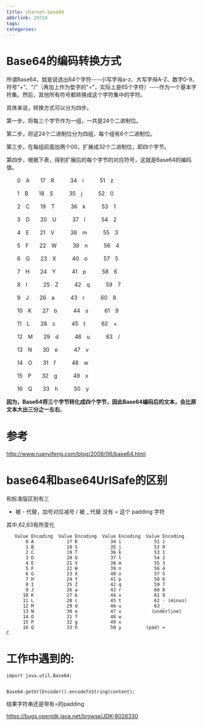 ```yaml
---
title: charset-base64
abbrlink: 29718
tags:
categories:
---
```



# Base64的编码转换方式

所谓Base64，就是说选出64个字符----小写字母a-z、大写字母A-Z、数字0-9、符号"+"、"/"（再加上作为垫字的"="，实际上是65个字符）----作为一个基本字符集。然后，其他所有符号都转换成这个字符集中的字符。

具体来说，转换方式可以分为四步。

第一步，将每三个字节作为一组，一共是24个二进制位。

第二步，将这24个二进制位分为四组，每个组有6个二进制位。

第三步，在每组前面加两个00，扩展成32个二进制位，即四个字节。

第四步，根据下表，得到扩展后的每个字节的对应符号，这就是Base64的编码值。

　　0　A　　17　R　　　34　i　　　51　z

　　1　B　　18　S　　　35　j　　　52　0

　　2　C　　19　T　　　36　k　　　53　1

　　3　D　　20　U　　　37　l　　　54　2

　　4　E　　21　V　　　38　m　　　55　3

　　5　F　　22　W　　　39　n　　　56　4

　　6　G　　23　X　　　40　o　　　57　5

　　7　H　　24　Y　　　41　p　　　58　6

　　8　I　　　25　Z　　　42　q　　　59　7

　　9　J　　26　a　　　43　r　　　60　8

　　10　K　　27　b　　　44　s　　　61　9

　　11　L　　28　c　　　45　t　　　62　+

　　12　M　　29　d　　　46　u　　　63　/

　　13　N　　30　e　　　47　v

　　14　O　　31　f　　　48　w　　　

　　15　P　　32　g　　　49　x

　　16　Q　　33　h　　　50　y

**因为，Base64将三个字节转化成四个字节，因此Base64编码后的文本，会比原文本大出三分之一左右**。


# 参考
http://www.ruanyifeng.com/blog/2008/06/base64.html

# base64和base64UrlSafe的区别
和标准版区别有三

+ 被 - 代替，加号对应减号
/ 被 _ 代替
没有 = 这个 padding 字符

其中,62,63有所变化

```
   Value Encoding  Value Encoding  Value Encoding  Value Encoding
       0 A            17 R            34 i            51 z
       1 B            18 S            35 j            52 0
       2 C            19 T            36 k            53 1
       3 D            20 U            37 l            54 2
       4 E            21 V            38 m            55 3
       5 F            22 W            39 n            56 4
       6 G            23 X            40 o            57 5
       7 H            24 Y            41 p            58 6
       8 I            25 Z            42 q            59 7
       9 J            26 a            43 r            60 8
      10 K            27 b            44 s            61 9
      11 L            28 c            45 t            62 - (minus)
      12 M            29 d            46 u            63 _
      13 N            30 e            47 v           (underline)
      14 O            31 f            48 w
      15 P            32 g            49 x
      16 Q            33 h            50 y         (pad) =
C
```

# 工作中遇到的:
```
import java.util.Base64;


Base64.getUrlEncoder().encodeToString(content);
```
结果字符串还是带有=的padding

https://bugs.openjdk.java.net/browse/JDK-8026330